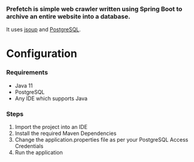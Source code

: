 ### Prefetch is simple web crawler written using Spring Boot to archive an entire website into a database.

It uses [jsoup](https://github.com/jhy/jsoup) and [PostgreSQL](https://www.postgresql.org/).

# Configuration
### Requirements
* Java 11
* PostgreSQL
* Any IDE which supports Java

### Steps
1. Import the project into an IDE
2. Install the required Maven Dependencies
3. Change the application.properties file as per your PostgreSQL Access Credentials
4. Run the application
